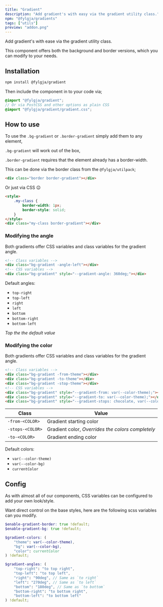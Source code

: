 ```yaml
---
title: "Gradient"
description: "Add gradient's with easy via the gradient utility class."
npm: "@fylgja/gradients"
tags: ["utils"]
preview: "addon.png"
---
```


Add gradient's with ease via the gradient utility class.

This component offers both the background and border versions,
which you can modify to your needs.

## Installation

```bash
npm install @fylgja/gradient
```

Then include the component in to your code via;

```scss
@import "@fylgja/gradient";
// Or via PostCSS and other options as plain CSS
@import "@fylgja/gradient/gradient.css";
```

## How to use

To use the `.bg-gradient` or `.border-gradient` simply add them to any element,

`.bg-gradient` will work out of the box,

`.border-gradient` requires that the element already has a border-width.

This can be done via the border class from the `@fylgja/utilpack`;

```html
<div class="border border-gradient"></div>
```

Or just via CSS 😉

```html
<style>
    .my-class {
        border-width: 1px;
        border-style: solid;
    }
</style>
<div class="my-class border-gradient"></div>
```

### Modifying the angle

Both gradients offer CSS variables and class variables for the gradient angle.

```html
<!-- Class variables -->
<div class="bg-gradient -angle-left"></div>
<!-- CSS variables -->
<div class="bg-gradient" style="--gradient-angle: 360deg;"></div>
```

Default angles:

- `top-right`
- `top-left`
- `right`
- `left`
- `bottom`
- `bottom-right`
- `bottom-left`

_Top the the default value_

### Modifying the color

Both gradients offer CSS variables and class variables for the gradient angle.

```html
<!-- Class variables -->
<div class="bg-gradient -from-theme"></div>
<div class="bg-gradient -to-theme"></div>
<div class="bg-gradient -stop-theme"></div>
<!-- CSS variables -->
<div class="bg-gradient" style="--gradient-from: var(--color-theme);"></div>
<div class="bg-gradient" style="--gradient-to: var(--color-theme);"></div>
<div class="bg-gradient" style="--gradient-stops: chocolate, var(--color-theme), rebeccapurple;"></div>
```

| Class            | Value                                             |
| ---------------- | ------------------------------------------------- |
| `-from-<COLOR>`  | Gradient starting color                           |
| `-stops-<COLOR>` | Gradient color, _Overrides the colors completely_ |
| `-to-<COLOR>`    | Gradient ending color                             |

Default colors:

- `var(--color-theme)`
- `var(--color-bg)`
- `currentColor`

## Config

As with almost all of our components, CSS variables can be configured to add your own look/style.

Want direct control on the base styles, here are the following scss variables can you modify.

```scss
$enable-gradient-border: true !default;
$enable-gradient-bg: true !default;

$gradient-colors: (
    "theme": var(--color-theme),
    "bg": var(--color-bg),
    "color": currentColor
) !default;

$gradient-angles: (
    "top-right": "to top right",
    "top-left": "to top left",
    "right": "90deg", // Same as `to right`
    "left": "270deg", // Same as `to left`
    "bottom": "180deg", // Same as `to bottom`
    "bottom-right": "to bottom right",
    "bottom-left": "to bottom left"
) !default;
```
